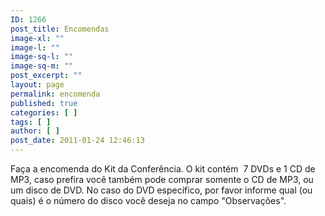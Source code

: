 ```yaml
---
ID: 1266
post_title: Encomendas
image-xl: ""
image-l: ""
image-sq-l: ""
image-sq-m: ""
post_excerpt: ""
layout: page
permalink: encomenda
published: true
categories: [ ]
tags: [ ]
author: [ ]
post_date: 2011-01-24 12:46:13
---
```

Faça a encomenda do Kit da Conferência. O kit contém  7 DVDs e 1 CD de MP3, caso prefira você também pode comprar somente o CD de MP3, ou um disco de DVD. No caso do DVD específico, por favor informe qual (ou quais) é o número do disco você deseja no campo "Observações".
<div id="_mcePaste"><!--cforms name="Encomenda - DVD 2009"--></div>